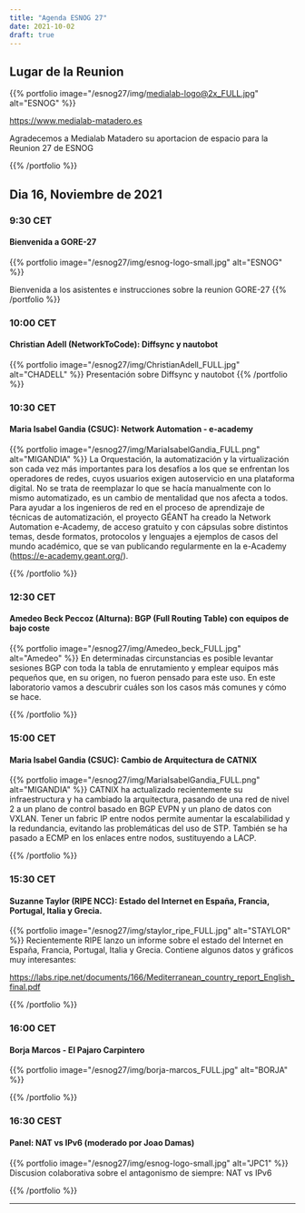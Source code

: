 ```yaml
---
title: "Agenda ESNOG 27"
date: 2021-10-02
draft: true 
---
```


## Lugar de la Reunion
{{% portfolio image="/esnog27/img/medialab-logo@2x_FULL.jpg" alt="ESNOG" %}}

https://www.medialab-matadero.es

Agradecemos a Medialab Matadero su aportacion de espacio para la Reunion 27 de ESNOG




{{% /portfolio %}} 

## Dia 16, Noviembre de 2021 
### 9:30 CET 
#### Bienvenida a  GORE-27
{{% portfolio image="/esnog27/img/esnog-logo-small.jpg" alt="ESNOG" %}}

Bienvenida a los asistentes e instrucciones sobre la reunion GORE-27
{{% /portfolio %}}  

### 10:00 CET
#### Christian Adell (NetworkToCode): Diffsync y nautobot 
{{% portfolio image="/esnog27/img/ChristianAdell_FULL.jpg" alt="CHADELL" %}}
Presentación sobre Diffsync y nautobot 
{{% /portfolio %}}  

### 10:30 CET
#### Maria Isabel Gandia (CSUC): Network Automation - e-academy 
{{% portfolio image="/esnog27/img/MariaIsabelGandia_FULL.png" alt="MIGANDIA" %}}
La Orquestación, la automatización y la virtualización son cada vez más importantes para los desafíos a los que se enfrentan los operadores de redes, cuyos usuarios exigen autoservicio en una plataforma digital. No se trata de reemplazar lo que se hacía manualmente con lo mismo automatizado, es un cambio de mentalidad que nos afecta a todos. Para ayudar a los ingenieros de red en el proceso de aprendizaje de técnicas de automatización, el proyecto GÉANT ha creado la Network Automation e-Academy, de acceso gratuito y con cápsulas sobre distintos temas, desde formatos, protocolos y lenguajes a ejemplos de casos del mundo académico, que se van publicando regularmente en la e-Academy (https://e-academy.geant.org/).

{{% /portfolio %}}  

### 12:30 CET
#### Amedeo Beck Peccoz (Alturna): BGP (Full Routing Table) con equipos de bajo coste
{{% portfolio image="/esnog27/img/Amedeo_beck_FULL.jpg" alt="Amedeo" %}}
En determinadas circunstancias es posible levantar sesiones  BGP con toda la tabla de enrutamiento y emplear equipos más pequeños
que, en su origen, no fueron pensado para este uso. En este laboratorio vamos a descubrir cuáles son los casos más comunes y cómo se hace.

{{% /portfolio %}}  

### 15:00 CET
#### Maria Isabel Gandia (CSUC): Cambio de Arquitectura de CATNIX 
{{% portfolio image="/esnog27/img/MariaIsabelGandia_FULL.png" alt="MIGANDIA" %}}
CATNIX ha actualizado recientemente su infraestructura y ha cambiado la arquitectura, pasando de una red de nivel 2 a un plano de control basado en BGP EVPN y un plano de datos con VXLAN. Tener un fabric IP entre nodos permite aumentar la escalabilidad y la redundancia, evitando las problemáticas del uso de STP. También se ha pasado a ECMP en los enlaces entre nodos, sustituyendo a LACP.

{{% /portfolio %}}  

### 15:30 CET
#### Suzanne Taylor (RIPE NCC): Estado del Internet en España, Francia, Portugal, Italia y Grecia.

{{% portfolio image="/esnog27/img/staylor_ripe_FULL.jpg" alt="STAYLOR" %}}
Recientemente RIPE lanzo un informe sobre el estado del Internet en España, Francia, Portugal, Italia y Grecia. Contiene algunos datos y gráficos muy interesantes:

https://labs.ripe.net/documents/166/Mediterranean_country_report_English_final.pdf

{{% /portfolio %}} 

### 16:00 CET
#### Borja Marcos -  El Pajaro Carpintero
{{% portfolio image="/esnog27/img/borja-marcos_FULL.jpg" alt="BORJA" %}}

{{% /portfolio %}}  

### 16:30 CEST
#### Panel: NAT vs IPv6 (moderado por Joao Damas)
{{% portfolio image="/esnog27/img/esnog-logo-small.jpg" alt="JPC1" %}}
Discusion colaborativa sobre el antagonismo de siempre: NAT vs IPv6

{{% /portfolio %}}  

---------------------------



